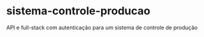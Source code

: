 # sistema-controle-producao
API e full-stack com autenticação para um sistema de controle de produção
